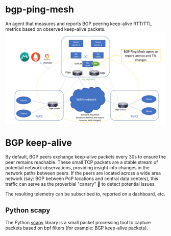 # bgp-ping-mesh
An agent that measures and reports BGP peering keep-alive RTT/TTL metrics based on observed keep-alive packets.
![plot](./BGP_Ping_Mesh.png)

# BGP keep-alive
By default, BGP peers exchange keep-alive packets every 30s to ensure the peer remains reachable. These small TCP packets are a stable stream of potential network observations, providing insight into changes in the network paths between peers. If the peers are located across a wide area network (say: BGP between PoP locations and central data centers), this traffic can serve as the proverbial "canary" 🐥 to detect potential issues.

The resulting telemetry can be subscribed to, reported on a dashboard, etc.

## Python scapy
The Python [scapy](https://scapy.net/) library is a small packet processing tool to capture packets based on bpf filters (for example: BGP keep-alive packets).
